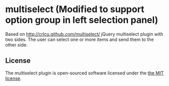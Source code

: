 multiselect (Modified to support option group in left selection panel)
===========
Based on http://crlcu.github.com/multiselect/
jQuery multiselect plugin with two sides. The user can select one or more items and send them to the other side.

## License

The multiselect plugin is open-sourced software licensed under the [the MIT license](https://github.com/crlcu/multiselect/blob/master/LICENSE).
